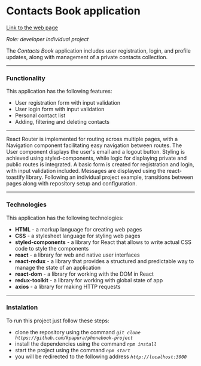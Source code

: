 # Contacts Book application
[Link to the web page](https://kpapura.github.io/phonebook-project/)

_Role: developer_
_Individual project_



The _Contacts Book_ application includes user registration, login, and profile updates, along with management of a private contacts collection. 

---
### Functionality
This application has the following features:  
- User registration form with input validation  
- User login form with input validation  
- Personal contact list  
- Adding, filtering and deleting contacts

---
React Router is implemented for routing across multiple pages, with a Navigation component facilitating easy navigation between routes. The User component displays the user's email and a logout button. Styling is achieved using styled-components, while logic for displaying private and public routes is integrated. A basic form is created for registration and login, with input validation included. Messages are displayed using the react-toastify library. Following an individual project example, transitions between pages along with repository setup and configuration.

---
### Technologies
This application has the following technologies:
- __HTML__ - a markup language for creating web pages
- __CSS__ - a stylesheet language for styling web pages
- __styled-components__ - a library for React that allows to write actual CSS code to style the components
- __react__ - a library for web and native user interfaces
- __react-redux__ - a library that provides a structured and predictable way to manage the state of an application
- __react-dom__ - a library for working with the DOM in React
- __redux-toolkit__ - a library for working with global state of app
- __axios__ - a library for making HTTP requests
---
### Instalation
To run this project just follow these steps:
- clone the repository using the command _`git clone https://github.com/kpapura/phonebook-project`_
-  install the dependencies using the command _`npm install`_
-  start the project using the command _`npm start`_
- you will be redirected to the following address _`http://localhost:3000`_
